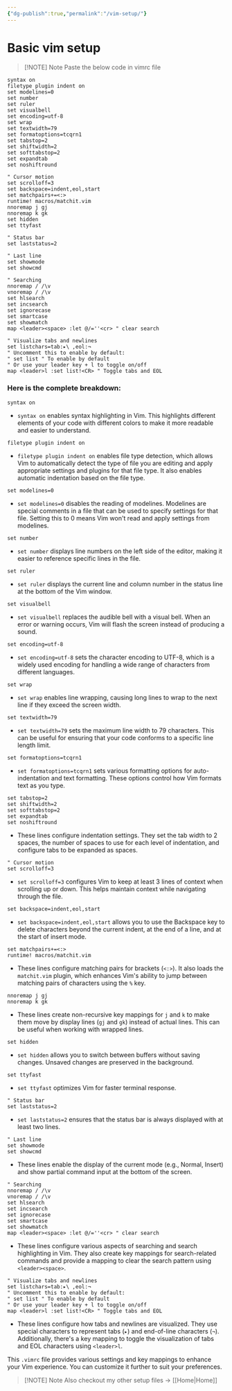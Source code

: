 ```yaml
---
{"dg-publish":true,"permalink":"/vim-setup/"}
---
```


# Basic vim setup
> [!NOTE] Note
> Paste the below code in vimrc file

```vim
syntax on
filetype plugin indent on
set modelines=0
set number
set ruler
set visualbell
set encoding=utf-8
set wrap
set textwidth=79
set formatoptions=tcqrn1
set tabstop=2
set shiftwidth=2
set softtabstop=2
set expandtab
set noshiftround

" Cursor motion
set scrolloff=3
set backspace=indent,eol,start
set matchpairs+=<:>
runtime! macros/matchit.vim
nnoremap j gj
nnoremap k gk
set hidden
set ttyfast

" Status bar
set laststatus=2

" Last line
set showmode
set showcmd

" Searching
nnoremap / /\v
vnoremap / /\v
set hlsearch
set incsearch
set ignorecase
set smartcase
set showmatch
map <leader><space> :let @/=''<cr> " clear search

" Visualize tabs and newlines
set listchars=tab:▸\ ,eol:¬
" Uncomment this to enable by default:
" set list " To enable by default
" Or use your leader key + l to toggle on/off
map <leader>l :set list!<CR> " Toggle tabs and EOL
```
### Here is the complete breakdown:
```vim
syntax on
```

- `syntax on` enables syntax highlighting in Vim. This highlights different elements of your code with different colors to make it more readable and easier to understand.

```vim
filetype plugin indent on
```

- `filetype plugin indent on` enables file type detection, which allows Vim to automatically detect the type of file you are editing and apply appropriate settings and plugins for that file type. It also enables automatic indentation based on the file type.

```vim
set modelines=0
```

- `set modelines=0` disables the reading of modelines. Modelines are special comments in a file that can be used to specify settings for that file. Setting this to 0 means Vim won't read and apply settings from modelines.

```vim
set number
```

- `set number` displays line numbers on the left side of the editor, making it easier to reference specific lines in the file.

```vim
set ruler
```

- `set ruler` displays the current line and column number in the status line at the bottom of the Vim window.

```vim
set visualbell
```

- `set visualbell` replaces the audible bell with a visual bell. When an error or warning occurs, Vim will flash the screen instead of producing a sound.

```vim
set encoding=utf-8
```

- `set encoding=utf-8` sets the character encoding to UTF-8, which is a widely used encoding for handling a wide range of characters from different languages.

```vim
set wrap
```

- `set wrap` enables line wrapping, causing long lines to wrap to the next line if they exceed the screen width.

```vim
set textwidth=79
```

- `set textwidth=79` sets the maximum line width to 79 characters. This can be useful for ensuring that your code conforms to a specific line length limit.

```vim
set formatoptions=tcqrn1
```

- `set formatoptions=tcqrn1` sets various formatting options for auto-indentation and text formatting. These options control how Vim formats text as you type.

```vim
set tabstop=2
set shiftwidth=2
set softtabstop=2
set expandtab
set noshiftround
```

- These lines configure indentation settings. They set the tab width to 2 spaces, the number of spaces to use for each level of indentation, and configure tabs to be expanded as spaces.

```vim
" Cursor motion
set scrolloff=3
```

- `set scrolloff=3` configures Vim to keep at least 3 lines of context when scrolling up or down. This helps maintain context while navigating through the file.

```vim
set backspace=indent,eol,start
```

- `set backspace=indent,eol,start` allows you to use the Backspace key to delete characters beyond the current indent, at the end of a line, and at the start of insert mode.

```vim
set matchpairs+=<:>
runtime! macros/matchit.vim
```

- These lines configure matching pairs for brackets (`<:>`). It also loads the `matchit.vim` plugin, which enhances Vim's ability to jump between matching pairs of characters using the `%` key.

```vim
nnoremap j gj
nnoremap k gk
```

- These lines create non-recursive key mappings for `j` and `k` to make them move by display lines (`gj` and `gk`) instead of actual lines. This can be useful when working with wrapped lines.

```vim
set hidden
```

- `set hidden` allows you to switch between buffers without saving changes. Unsaved changes are preserved in the background.

```vim
set ttyfast
```

- `set ttyfast` optimizes Vim for faster terminal response.

```vim
" Status bar
set laststatus=2
```

- `set laststatus=2` ensures that the status bar is always displayed with at least two lines.

```vim
" Last line
set showmode
set showcmd
```

- These lines enable the display of the current mode (e.g., Normal, Insert) and show partial command input at the bottom of the screen.

```vim
" Searching
nnoremap / /\v
vnoremap / /\v
set hlsearch
set incsearch
set ignorecase
set smartcase
set showmatch
map <leader><space> :let @/=''<cr> " clear search
```

- These lines configure various aspects of searching and search highlighting in Vim. They also create key mappings for search-related commands and provide a mapping to clear the search pattern using `<leader><space>`.

```vim
" Visualize tabs and newlines
set listchars=tab:▸\ ,eol:¬
" Uncomment this to enable by default:
" set list " To enable by default
" Or use your leader key + l to toggle on/off
map <leader>l :set list!<CR> " Toggle tabs and EOL
```

- These lines configure how tabs and newlines are visualized. They use special characters to represent tabs (`▸`) and end-of-line characters (`¬`). Additionally, there's a key mapping to toggle the visualization of tabs and EOL characters using `<leader>l`.

This `.vimrc` file provides various settings and key mappings to enhance your Vim experience. You can customize it further to suit your preferences.


> [!NOTE] Note
> Also checkout my other setup files -> [[Home\|Home]]

